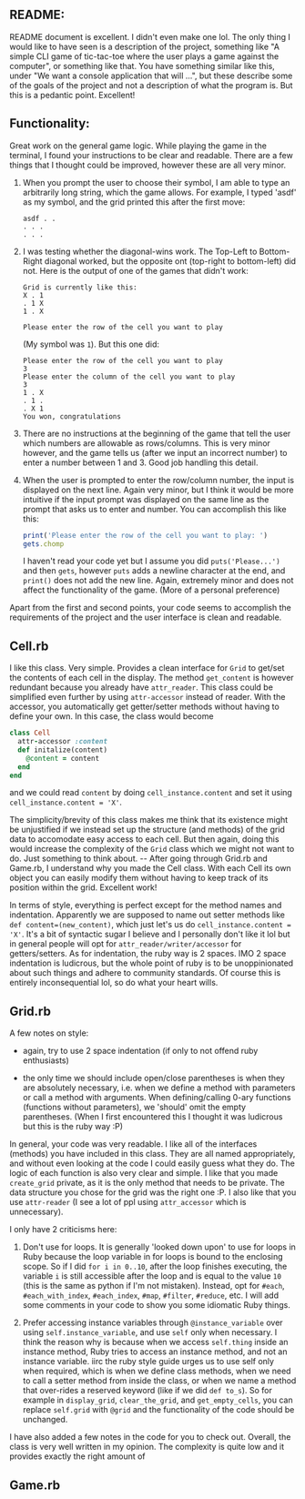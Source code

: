 ## README:

README document is excellent. I didn't even make one lol. The only thing I
would like to have seen is a description of the project, something like "A
simple CLI game of tic-tac-toe where the user plays a game against the
computer", or something like that. You have something similar like this, under
"We want a console application that will ...", but these describe some of the
goals of the project and not a description of what the program is. But this is
a pedantic point. Excellent!

## Functionality:

Great work on the general game logic. While playing the game in the terminal, I
found your instructions to be clear and readable. There are a few things that I
thought could be improved, however these are all very minor.

1. When you prompt the user to choose their symbol, I am able to type an
   arbitrarily long string, which the game allows. For example, I typed 'asdf'
   as my symbol, and the grid printed this after the first move:
    ```
    asdf . .
    . . .
    . . .
    ```
2. I was testing whether the diagonal-wins work. The Top-Left to Bottom-Right
   diagonal worked, but the opposite ont (top-right to bottom-left) did not.
   Here is the output of one of the games that didn't work:
   ```
   Grid is currently like this:
   X . 1
   . 1 X
   1 . X

   Please enter the row of the cell you want to play
   ```
   (My symbol was `1`). But this one did:
   ```
   Please enter the row of the cell you want to play
   3
   Please enter the column of the cell you want to play
   3
   1 . X
   . 1 .
   . X 1
   You won, congratulations
   ```

3. There are no instructions at the beginning of the game that tell the user
   which numbers are allowable as rows/columns. This is very minor however, and
   the game tells us (after we input an incorrect number) to enter a number
   between 1 and 3. Good job handling this detail. 

4. When the user is prompted to enter the row/column number, the input is
   displayed on the next line. Again very minor, but I think it would be more
   intuitive if the input prompt was displayed on the same line as the prompt
   that asks us to enter and number. You can accomplish this like this:

    ```ruby
    print('Please enter the row of the cell you want to play: ')
    gets.chomp
    ```

    I haven't read your code yet but I assume you did `puts('Please...')` and
    then `gets`, however `puts` adds a newline character at the end, and
    `print()` does not add the new line. Again, extremely minor and does not
    affect the functionality of the game. (More of a personal preference)

Apart from the first and second points, your code seems to accomplish the
requirements of the project and the user interface is clean and readable.

## Cell.rb
I like this class. Very simple. Provides a clean interface for `Grid` to
get/set the contents of each cell in the display. The method `get_content` is
however redundant because you already have `attr_reader`. This class could be
simplified even further by using `attr-accessor` instead of reader. With the
accessor, you automatically get getter/setter methods without having to define
your own. In this case, the class would become 
```ruby
class Cell
  attr-accessor :content
  def initalize(content)
    @content = content
  end
end
```
and we could read `content` by doing `cell_instance.content` and set it using
`cell_instance.content = 'X'`.

The simplicity/brevity of this class makes me think that its existence might be
unjustified if we instead set up the structure (and methods) of the grid data
to accomodate easy access to each cell. But then again, doing this would
increase the complexity of the `Grid` class which we might not want to do. Just
something to think about.
    -- After going through Grid.rb and Game.rb, I understand why you made the
    Cell class. With each Cell its own object you can easily modify them
    without having to keep track of its position within the grid. Excellent 
    work!

In terms of style, everything is perfect except for the method names and
indentation. Apparently we are supposed to name out setter methods like
`def content=(new_content)`, which just let's us do
`cell_instance.content = 'X'`. It's a bit of syntactic sugar I believe and I
personally don't like it lol but in general people will opt for
`attr_reader/writer/accessor` for getters/setters. As for indentation, the ruby
way is 2 spaces. IMO 2 space indentation is ludicrous, but the whole point of
ruby is to be unoppinionated about such things and adhere to community
standards. Of course this is entirely inconsequential lol, so do what your
heart wills.

## Grid.rb
A few notes on style:

- again, try to use 2 space indentation (if only to not offend ruby
  enthusiasts)

- the only time we should include open/close parentheses is when they are
  absolutely necessary, i.e. when we define a method with parameters or call a
  method with arguments. When defining/calling 0-ary functions (functions
  without parameters), we 'should' omit the empty parentheses. (When I first
  encountered this I thought it was ludicrous but this is the ruby way :P)

In general, your code was very readable. I like all of the interfaces (methods)
you have included in this class. They are all named appropriately, and without
even looking at the code I could easily guess what they do. The logic of each
function is also very clear and simple. I like that you made `create_grid`
private, as it is the only method that needs to be private. The data structure
you chose for the grid was the right one :P. I also like that you use `attr-reader` (I see a lot of ppl using `attr_accessor` which is unnecessary).

I only have 2 criticisms here:

1. Don't use for loops. It is generally 'looked down upon' to use for loops in
   Ruby because the loop variable in for loops is bound to the enclosing scope.
   So if I did `for i in 0..10`, after the loop finishes executing, the
   variable `i` is still accessible after the loop and is equal to the value
   `10` (this is the same as python if I'm not mistaken). Instead, opt for
   `#each`, `#each_with_index`, `#each_index`, `#map`, `#filter`, `#reduce`,
   etc. I will add some comments in your code to show you some idiomatic Ruby
   things.

2. Prefer accessing instance variables through `@instance_variable` over using
   `self.instance_variable`, and  use `self` only when necessary. I think the
   reason why is because when we access `self.thing` inside an instance method,
   Ruby tries to access an instance method, and not an instance variable. iirc
   the ruby style guide urges us to use self only when required, which is when
   we define class methods, when we need to call a setter method from inside
   the class, or when we name a method that over-rides a reserved keyword (like
   if we did `def to_s`). So for example in `display_grid`, `clear_the_grid`,
       and `get_empty_cells`, you can replace `self.grid` with `@grid` and the
       functionality of the code should be unchanged.

I have also added a few notes in the code for you to check out. Overall, the
class is very well written in my opinion. The complexity is quite low and it 
provides exactly the right amount of 
## Game.rb
